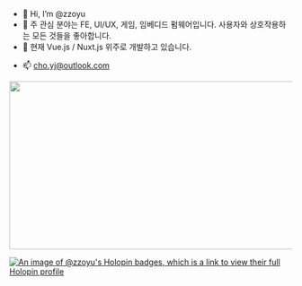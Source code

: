 - 👋 Hi, I’m @zzoyu
- 👀 주 관심 분야는 FE, UI/UX, 게임, 임베디드 펌웨어입니다. 사용자와 상호작용하는 모든 것들을 좋아합니다.
- 🌱 현재 Vue.js / Nuxt.js 위주로 개발하고 있습니다.
<!-- - 💞️ I’m looking to collaborate on ... -->
- 📫 cho.yj@outlook.com

<a href="https://github.com/devxb/gitanimals">
<img
  src="https://render.gitanimals.org/farms/zzoyu"
  width="600"
  height="300"
/>
</a>

[![An image of @zzoyu's Holopin badges, which is a link to view their full Holopin profile](https://holopin.me/zzoyu)](https://holopin.io/@zzoyu)

<!---
zzoyu/zzoyu is a ✨ special ✨ repository because its `README.md` (this file) appears on your GitHub profile.
You can click the Preview link to take a look at your changes.
--->
